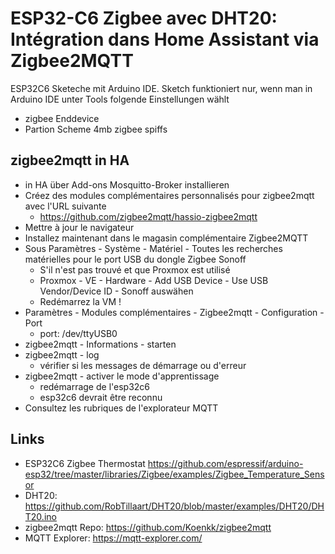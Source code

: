 # ESP32-C6 Zigbee avec DHT20: Intégration dans Home Assistant via Zigbee2MQTT

ESP32C6 Sketeche mit Arduino IDE.
Sketch funktioniert nur, wenn man in Arduino IDE unter Tools folgende Einstellungen wählt
- zigbee Enddevice
- Partion Scheme 4mb zigbee spiffs

## zigbee2mqtt in HA

- in HA über Add-ons Mosquitto-Broker installieren
- Créez des modules complémentaires personnalisés pour zigbee2mqtt avec l'URL suivante
  - https://github.com/zigbee2mqtt/hassio-zigbee2mqtt
- Mettre à jour le navigateur
- Installez maintenant dans le magasin complémentaire Zigbee2MQTT
- Sous Paramètres - Système - Matériel - Toutes les recherches matérielles pour le port USB du dongle Zigbee Sonoff
  - S'il n'est pas trouvé et que Proxmox est utilisé
  - Proxmox - VE - Hardware - Add USB Device - Use USB Vendor/Device ID - Sonoff auswähen
  - Redémarrez la VM !
- Paramètres - Modules complémentaires - Zigbee2mqtt - Configuration - Port
  - port: /dev/ttyUSB0
- zigbee2mqtt - Informations - starten
- zigbee2mqtt - log 
  - vérifier si les messages de démarrage ou d'erreur
- zigbee2mqtt - activer le mode d'apprentissage
  - redémarrage de l'esp32c6
  - esp32c6 devrait être reconnu
- Consultez les rubriques de l'explorateur MQTT

## Links
- ESP32C6 Zigbee Thermostat https://github.com/espressif/arduino-esp32/tree/master/libraries/Zigbee/examples/Zigbee_Temperature_Sensor
- DHT20: https://github.com/RobTillaart/DHT20/blob/master/examples/DHT20/DHT20.ino
- zigbee2mqtt Repo: https://github.com/Koenkk/zigbee2mqtt
- MQTT Explorer: https://mqtt-explorer.com/
